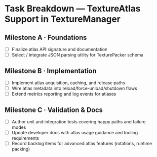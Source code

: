 # Task Breakdown — TextureAtlas Support in TextureManager

## Milestone A · Foundations
- [ ] Finalize atlas API signature and documentation
- [ ] Select / integrate JSON parsing utility for TexturePacker schema

## Milestone B · Implementation
- [ ] Implement atlas acquisition, caching, and release paths
- [ ] Wire atlas metadata into reload/force-unload/shutdown flows
- [ ] Extend metrics reporting and log events for atlases

## Milestone C · Validation & Docs
- [ ] Author unit and integration tests covering happy paths and failure modes
- [ ] Update developer docs with atlas usage guidance and tooling requirements
- [ ] Record backlog items for advanced atlas features (rotations, runtime packing)
